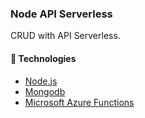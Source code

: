 ### Node API Serverless

CRUD with API Serverless.

#### :rocket: Technologies
- [Node.js](https://nodejs.org/en/)
- [Mongodb](https://www.mongodb.com/)
- [Microsoft Azure Functions](https://azure.microsoft.com/pt-br/)